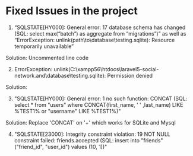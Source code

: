 # Fixed Issues in the project

1. “SQLSTATE[HY000]: General error: 17 database schema has changed (SQL: select max(“batch”) as aggregate 
from “migrations”)” as well as “ErrorException: unlink(path\to\database\testing.sqlite): Resource temporarily unavailable”

Solution: Uncommented line code

2. ErrorException: unlink(C:\xampp56\htdocs\laravel5-social-network.and\database\testing.sqlite): Permission denied

Solution: 

3. "SQLSTATE[HY000]: General error: 1 no such function: CONCAT (SQL: select * from "users" where CONCAT(first_name, ' ' ,last_name) LIKE %TEST1% or "username" LIKE %TEST1%)"

Solution: Replace 'CONCAT' on '+' which works for SQLite and Mysql

4. "SQLSTATE[23000]: Integrity constraint violation: 19 NOT NULL constraint failed: friends.accepted (SQL: insert into "friends" ("friend_id", "user_id") values (10, 1))"